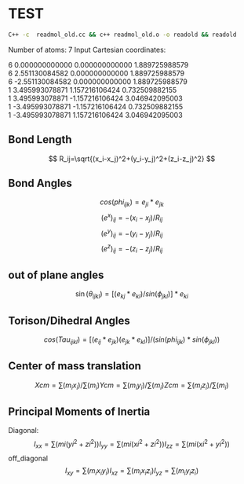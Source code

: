 # TEST
```sh
C++ -c  readmol_old.cc && c++ readmol_old.o -o readold && readold
```
Number of atoms: 7 
Input Cartesian coordinates: 

6       0.000000000000       0.000000000000       1.889725988579  
6       2.551130084582       0.000000000000       1.889725988579  
6      -2.551130084582       0.000000000000       1.889725988579  
1       3.495993078871       1.157216106424       0.732509882155  
1       3.495993078871      -1.157216106424       3.046942095003  
1      -3.495993078871      -1.157216106424       0.732509882155  
1      -3.495993078871       1.157216106424       3.046942095003  



## Bond Length
$$
R_ij=\sqrt{(x_i-x_j)^2+(y_i-y_j)^2+(z_i-z_j)^2}
$$
## Bond Angles
$$
cos(phi_{ijk})=e_{ji}*e_{jk}
$$
$$
(e^x)_{ij}=-(x_i-x_j)/R_{ij}
$$
$$
(e^y)_{ij}=-(y_i-y_j)/R_{ij}
$$
$$
(e^z)_{ij}=-(z_i-z_j)/R_{ij}
$$
## out of plane angles
$$
\sin(\theta_{ijkl})=[(e_{kj}*e_{kl})/sin(\phi_{jkl})]*e_{ki}
$$
## Torison/Dihedral Angles
$$
cos(Tau_{ijkl})=[(e_{ij}*e_{jk})(e_{jk}*e_{kl})]/(sin(phi_{ijk})*sin(\phi_{jkl}))
$$
## Center of mass translation
$$
Xcm = \sum(m_ix_i)/\sum(m_i)  
Ycm = \sum(m_iy_i)/\sum(m_i)  
Zcm = \sum(m_iz_i)/\sum(m_i)  
$$
## Principal Moments of Inertia

Diagonal:
$$
I_{xx}=\sum(mi(yi^2+zi^2))
I_{yy}=\sum(mi(xi^2+zi^2))
I_{zz}=\sum(mi(xi^2+yi^2))
$$
off_diagonal
$$
I_{xy}=\sum(m_ix_iy_i)
I_{xz}=\sum(m_ix_iz_i)
I_{yz}=\sum(m_iy_iz_i)
$$


